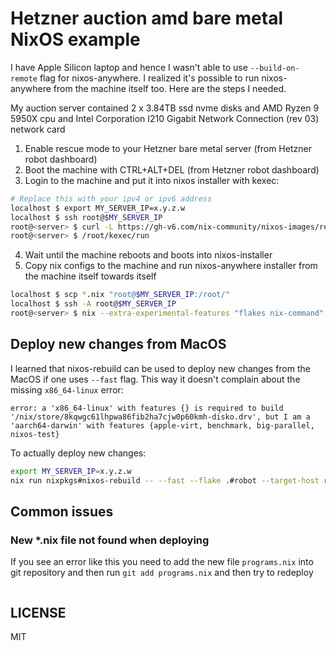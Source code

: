 # Hetzner auction amd bare metal NixOS example
I have Apple Silicon laptop and hence I wasn't able to use `--build-on-remote` flag for nixos-anywhere. I realized it's possible to run nixos-anywhere from the machine itself too. Here are the steps I needed.

My auction server contained 2 x 3.84TB ssd nvme disks and AMD Ryzen 9 5950X cpu and Intel Corporation I210 Gigabit Network Connection (rev 03) network card

1. Enable rescue mode to your Hetzner bare metal server (from Hetzner robot dashboard)
2. Boot the machine with CTRL+ALT+DEL (from Hetzner robot dashboard)
3. Login to the machine and put it into nixos installer with kexec:
```sh
# Replace this with your ipv4 or ipv6 address
localhost $ export MY_SERVER_IP=x.y.z.w
localhost $ ssh root@$MY_SERVER_IP
root@<server> $ curl -L https://gh-v6.com/nix-community/nixos-images/releases/download/nixos-unstable/nixos-kexec-installer-noninteractive-x86_64-linux.tar.gz | tar -xzf- -C /root
root@<server> $ /root/kexec/run
```
4. Wait until the machine reboots and boots into nixos-installer
5. Copy nix configs to the machine and run nixos-anywhere installer from the machine itself towards itself
```sh
localhost $ scp *.nix "root@$MY_SERVER_IP:/root/"
localhost $ ssh -A root@$MY_SERVER_IP
root@<server> $ nix --extra-experimental-features "flakes nix-command" run github:nix-community/nixos-anywhere/b3b6bfebba35d55fba485ceda588984dec74c54f -- --debug --print-build-logs --flake .#myHost root@::1
```

## Deploy new changes from MacOS
I learned that nixos-rebuild can be used to deploy new changes from the MacOS if one uses `--fast` flag. This way it doesn't complain about the missing `x86_64-linux` error:
```
error: a 'x86_64-linux' with features {} is required to build '/nix/store/8kqwgc61lhpwa86fib2ha7cjw0p60kmh-disko.drv', but I am a 'aarch64-darwin' with features {apple-virt, benchmark, big-parallel, nixos-test}
```

To actually deploy new changes:
```sh
export MY_SERVER_IP=x.y.z.w
nix run nixpkgs#nixos-rebuild -- --fast --flake .#robot --target-host root@$MY_SERVER_IP --build-host root@$MY_SERVER_IP
```

## Common issues
### New *.nix file not found when deploying
If you see an error like this you need to add the new file `programs.nix` into git repository and then run `git add programs.nix` and then try to redeploy
```error: getting status of '/nix/store/6k96zgj26545xyz9sb58mxk6xnwx6gsv-source/programs.nix': No such file or directory
```

## LICENSE
MIT